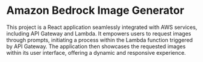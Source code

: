 # Amazon Bedrock Image Generator

This project is a React application seamlessly integrated with AWS services, including API Gateway and Lambda. It empowers users to request images through prompts, initiating a process within the Lambda function triggered by API Gateway. The application then showcases the requested images within its user interface, offering a dynamic and responsive experience.

